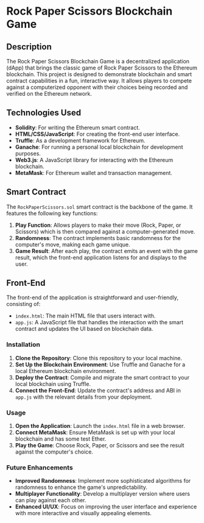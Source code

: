 # Rock Paper Scissors Blockchain Game

## Description

The Rock Paper Scissors Blockchain Game is a decentralized application (dApp) that brings the classic game of Rock Paper Scissors to the Ethereum blockchain. This project is designed to demonstrate blockchain and smart contract capabilities in a fun, interactive way. It allows players to compete against a computerized opponent with their choices being recorded and verified on the Ethereum network.

## Technologies Used

- **Solidity**: For writing the Ethereum smart contract.
- **HTML/CSS/JavaScript**: For creating the front-end user interface.
- **Truffle**: As a development framework for Ethereum.
- **Ganache**: For running a personal local blockchain for development purposes.
- **Web3.js**: A JavaScript library for interacting with the Ethereum blockchain.
- **MetaMask**: For Ethereum wallet and transaction management.

## Smart Contract

The `RockPaperScissors.sol` smart contract is the backbone of the game. It features the following key functions:

1. **Play Function**: Allows players to make their move (Rock, Paper, or Scissors) which is then compared against a computer-generated move.
2. **Randomness**: The contract implements basic randomness for the computer's move, making each game unique.
3. **Game Result**: After each play, the contract emits an event with the game result, which the front-end application listens for and displays to the user.

## Front-End

The front-end of the application is straightforward and user-friendly, consisting of:

- `index.html`: The main HTML file that users interact with.
- `app.js`: A JavaScript file that handles the interaction with the smart contract and updates the UI based on blockchain data.

### Installation

1. **Clone the Repository**: Clone this repository to your local machine.
2. **Set Up the Blockchain Environment**: Use Truffle and Ganache for a local Ethereum blockchain environment.
3. **Deploy the Contract**: Compile and migrate the smart contract to your local blockchain using Truffle.
4. **Connect the Front-End**: Update the contract's address and ABI in `app.js` with the relevant details from your deployment.

### Usage

1. **Open the Application**: Launch the `index.html` file in a web browser.
2. **Connect MetaMask**: Ensure MetaMask is set up with your local blockchain and has some test Ether.
3. **Play the Game**: Choose Rock, Paper, or Scissors and see the result against the computer's choice.

### Future Enhancements

- **Improved Randomness**: Implement more sophisticated algorithms for randomness to enhance the game's unpredictability.
- **Multiplayer Functionality**: Develop a multiplayer version where users can play against each other.
- **Enhanced UI/UX**: Focus on improving the user interface and experience with more interactive and visually appealing elements.
